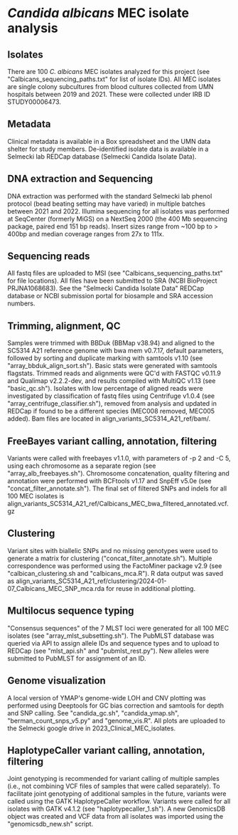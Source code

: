 # *Candida albicans* MEC isolate analysis

## Isolates
There are 100 *C. albicans* MEC isolates analyzed for this project (see
"Calbicans_sequencing_paths.txt" for list of isolate IDs). All MEC isolates are
single colony subcultures from blood cultures collected from UMN hospitals
between 2019 and 2021. These were collected under IRB ID STUDY00006473.

## Metadata
Clinical metadata is available in a Box spreadsheet and the UMN data shelter
for study members. De-identified isolate data is available in a Selmecki lab
REDCap database (Selmecki Candida Isolate Data).

## DNA extraction and Sequencing
DNA extraction was performed with the standard Selmecki lab phenol protocol
(bead beating setting may have varied) in multiple batches between 2021 and
2022.
Illumina sequencing for all isolates was performed at SeqCenter (formerly MiGS)
on a NextSeq 2000 (the 400 Mb sequencing package, paired end 151 bp reads).
Insert sizes range from ~100 bp to > 400bp and median coverage ranges from 27x
to 111x.

## Sequencing reads
All fastq files are uploaded to MSI (see "Calbicans_sequencing_paths.txt" for
file locations). All files have been submitted to SRA (NCBI BioProject
PRJNA1068683). See the "Selmecki Candida Isolate Data" REDCap database or NCBI 
submission portal for biosample and SRA accession numbers.

## Trimming, alignment, QC
Samples were trimmed with BBDuk (BBMap v38.94) and aligned to the SC5314 A21
reference genome with bwa mem v0.7.17, default parameters, followed by sorting
and duplicate marking with samtools v1.10 (see "array_bbduk_align_sort.sh").
Basic stats were generated with samtools flagstats. Trimmed reads and
alignments were QC'd with FASTQC v0.11.9  and Qualimap v2.2.2-dev, and results
compiled with MultiQC v1.13 (see "basic_qc.sh").
Isolates with low percentage of aligned reads were investigated by
classification of fastq files using Centrifuge v1.0.4 (see
"array_centrifuge_classifier.sh"), removed from analysis and updated in REDCap
if found to be a different species (MEC008 removed, MEC005 added).
Bam files are located in align_variants_SC5314_A21_ref/bam/.

## FreeBayes variant calling, annotation, filtering
Variants were called with freebayes v1.1.0, with parameters of -p 2 and -C 5,
using each chromosome as a separate region (see "array_alb_freebayes.sh").
Chromosome concatenation, quality filtering and annotation were performed with
BCFtools v1.17 and SnpEff v5.0e (see "concat_filter_annotate.sh").
The final set of filtered SNPs and indels for all 100 MEC isolates is
align_variants_SC5314_A21_ref/Calbicans_MEC_bwa_filtered_annotated.vcf.gz

## Clustering
Variant sites with biallelic SNPs and no missing genotypes were used to
generate a matrix for clustering ("concat_filter_annotate.sh"). Multiple
correspondence was performed using the FactoMiner package v2.9 (see
"calbican_clustering.sh and "calbicans_mca.R"). R data output was saved as
align_variants_SC5314_A21_ref/clustering/2024-01-07_Calbicans_MEC_SNP_mca.rda
for reuse in additional plotting.

## Multilocus sequence typing
"Consensus sequences" of the 7 MLST loci were generated for all 100 MEC isolates
(see "array_mlst_subsetting.sh"). The PubMLST database was queried via API to
assign allele IDs and sequence types and to upload to REDCap (see "mlst_api.sh"
and "pubmlst_rest.py"). New alleles were submitted to PubMLST for assignment of
an ID.

## Genome visualization
A local version of YMAP's genome-wide LOH and CNV plotting was performed  using
Deeptools for GC bias correction and samtools for depth and SNP calling. See
"candida_gc.sh", "candida_ymap.sh", "berman_count_snps_v5.py" and
"genome_vis.R". All plots are uploaded to the Selmecki google drive in
2023_Clinical_MEC_isolates.

## HaplotypeCaller variant calling, annotation, filtering
Joint genotyping is recommended for variant calling of multiple samples (i.e.,
not combining VCF files of samples that were called separately). To facilitate
joint genotyping of additional samples in the future, variants were called using the GATK
HaplotypeCaller workflow. Variants were called for all isolates with GATK
v4.1.2 (see "haplotypecaller_1.sh"). A new GenomicsDB object was created and
VCF data from all isolates was imported using the "genomicsdb_new.sh" script.



